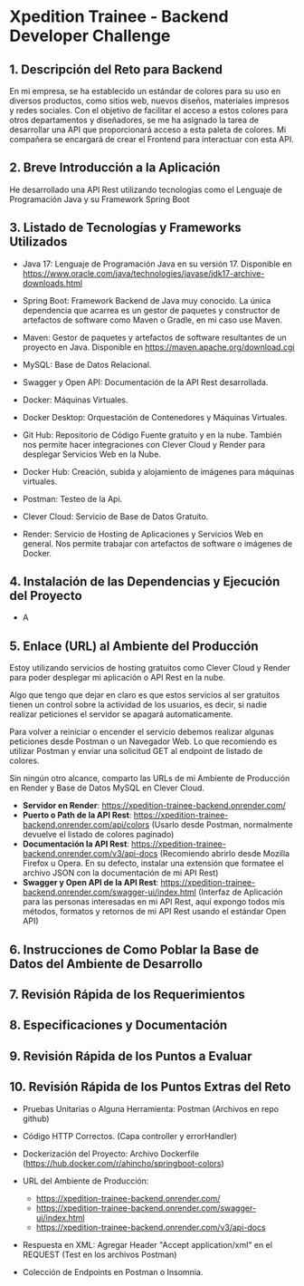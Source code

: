 # Xpedition Trainee - Backend Developer Challenge

## 1. Descripción del Reto para Backend

En mi empresa, se ha establecido un estándar de colores para su uso en diversos productos, como sitios web, nuevos diseños, materiales impresos y redes sociales. Con el objetivo de facilitar el acceso a estos colores para otros departamentos y diseñadores, se me ha asignado la tarea de desarrollar una API que proporcionará acceso a esta paleta de colores. Mi compañera se encargará de crear el Frontend para interactuar con esta API.

## 2. Breve Introducción a la Aplicación

He desarrollado una API Rest utilizando tecnologías como el Lenguaje de Programación Java y su Framework Spring Boot 	

## 3. Listado de Tecnologías y Frameworks Utilizados

- Java 17: Lenguaje de Programación Java en su versión 17. Disponible en https://www.oracle.com/java/technologies/javase/jdk17-archive-downloads.html

- Spring Boot: Framework Backend de Java muy conocido. La única dependencia que acarrea es un gestor de paquetes y constructor de artefactos de software como Maven o Gradle, en mi caso use Maven.

- Maven: Gestor de paquetes y artefactos de software resultantes de un proyecto en Java. Disponible en https://maven.apache.org/download.cgi

- MySQL: Base de Datos Relacional.

- Swagger y Open API: Documentación de la API Rest desarrollada.

- Docker: Máquinas Virtuales.

- Docker Desktop: Orquestación de Contenedores y Máquinas Virtuales.

- Git Hub: Repositorio de Código Fuente gratuito y en la nube. También nos permite hacer integraciones con Clever Cloud y Render para desplegar Servicios Web en la Nube.

- Docker Hub: Creación, subida y alojamiento de imágenes para máquinas virtuales.

- Postman: Testeo de la Api.

- Clever Cloud: Servicio de Base de Datos Gratuito.

- Render: Servicio de Hosting de Aplicaciones y Servicios Web en general. Nos permite trabajar con artefactos de software o imágenes de Docker.

## 4. Instalación de las Dependencias y Ejecución del Proyecto

- A

## 5. Enlace (URL) al Ambiente del Producción

Estoy utilizando servicios de hosting gratuitos como Clever Cloud y Render para poder desplegar mi aplicación o API Rest en la nube.

Algo que tengo que dejar en claro es que estos servicios al ser gratuitos tienen un control sobre la actividad de los usuarios, es decir, si nadie realizar peticiones el servidor se apagará automaticamente.

Para volver a reiniciar o encender el servicio debemos realizar algunas peticiones desde Postman o un Navegador Web. Lo que recomiendo es utilizar Postman y enviar una solicitud GET al endpoint de listado de colores.

Sin ningún otro alcance, comparto las URLs de mi Ambiente de Producción en Render y Base de Datos MySQL en Clever Cloud.

- **Servidor en Render**: https://xpedition-trainee-backend.onrender.com/
- **Puerto o Path de la API Rest**: https://xpedition-trainee-backend.onrender.com/api/colors (Usarlo desde Postman, normalmente devuelve el listado de colores paginado)
- **Documentación la API Rest**: https://xpedition-trainee-backend.onrender.com/v3/api-docs (Recomiendo abrirlo desde Mozilla Firefox u Opera. En su defecto, instalar una extensión que formatee el archivo JSON con la documentación de mi API Rest)
- **Swagger y Open API de la API Rest**: https://xpedition-trainee-backend.onrender.com/swagger-ui/index.html (Interfaz de Aplicación para las personas interesadas en mi API Rest, aquí expongo todos mis métodos, formatos y retornos de mi API Rest usando el estándar Open API)

## 6. Instrucciones de Como Poblar la Base de Datos del Ambiente de Desarrollo

## 7. Revisión Rápida de los Requerimientos

## 8. Especificaciones y Documentación

## 9. Revisión Rápida de los Puntos a Evaluar

## 10. Revisión Rápida de los Puntos Extras del Reto

- Pruebas Unitarias o Alguna Herramienta: Postman (Archivos en repo github)

- Código HTTP Correctos. (Capa controller y errorHandler)

- Dockerización del Proyecto: Archivo Dockerfile (https://hub.docker.com/r/ahincho/springboot-colors)

- URL del Ambiente de Producción:

	- https://xpedition-trainee-backend.onrender.com/
	- https://xpedition-trainee-backend.onrender.com/swagger-ui/index.html
	- https://xpedition-trainee-backend.onrender.com/v3/api-docs

- Respuesta en XML: Agregar Header "Accept application/xml" en el REQUEST (Test en los archivos Postman)

- Colección de Endpoints en Postman o Insomnia.
